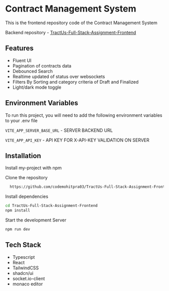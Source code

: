 
# Contract Management System

This is the frontend repository code of the Contract Management System

Backend repository - [TractUs-Full-Stack-Assignment-Frontend](https://github.com/codemohitpra03/TractUs-Full-Stack-Assignment-Backend)



## Features

- Fluent UI
- Pagination of contracts data
- Debounced Search
- Realtime updated of status over websockets
- Filters By Sorting and category criteria of Draft and Finalized
- Light/dark mode toggle


## Environment Variables

To run this project, you will need to add the following environment variables to your .env file

`VITE_APP_SERVER_BASE_URL` - SERVER BACKEND URL

`VITE_APP_API_KEY` - API KEY FOR X-API-KEY VALIDATION ON SERVER




## Installation

Install my-project with npm


Clone the repository
```bash
  https://github.com/codemohitpra03/TractUs-Full-Stack-Assignment-Frontend.git
```

Install dependencies
```bash
cd TractUs-Full-Stack-Assignment-Frontend
npm install
```

Start the development Server
```bash
npm run dev
```
## Tech Stack

- Typescript
- React 
- TailwindCSS
- shadcn/ui 
- socket.io-client 
- monaco editor


